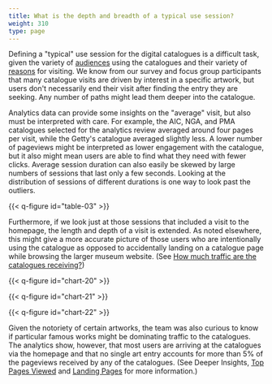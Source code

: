 ```yaml
---
title: What is the depth and breadth of a typical use session?
weight: 310
type: page
---
```


Defining a "typical" use session for the digital catalogues is a difficult task, given the variety of [audiences](#how-much-traffic-are-the-catalogues-receiving) using the catalogues and their variety of [reasons](#why-do-users-visit-the-catalogues) for visiting. We know from our survey and focus group participants that many catalogue visits are driven by interest in a specific artwork, but users don't necessarily end their visit after finding the entry they are seeking. Any number of paths might lead them deeper into the catalogue.

Analytics data can provide some insights on the "average" visit, but also must be interpreted with care. For example, the AIC, NGA, and PMA catalogues selected for the analytics review averaged around four pages per visit, while the Getty's catalogue averaged slightly less. A lower number of pageviews might be interpreted as lower engagement with the catalogue, but it also might mean users are able to find what they need with fewer clicks. Average session duration can also easily be skewed by large numbers of sessions that last only a few seconds. Looking at the distribution of sessions of different durations is one way to look past the outliers.

{{< q-figure id="table-03" >}}

Furthermore, if we look just at those sessions that included a visit to the homepage, the length and depth of a visit is extended. As noted elsewhere, this might give a more accurate picture of those users who are intentionally using the catalogue as opposed to accidentally landing on a catalogue page while browsing the larger museum website. (See [How much traffic are the catalogues receiving?](#how-much-traffic-are-the-catalogues-receiving))

{{< q-figure id="chart-20" >}}

{{< q-figure id="chart-21" >}}

{{< q-figure id="chart-22" >}}

Given the notoriety of certain artworks, the team was also curious to know if particular famous works might be dominating traffic to the catalogues. The analytics show, however, that most users are arriving at the catalogues via the homepage and that no single art entry accounts for more than 5% of the pageviews received by any of the catalogues. (See Deeper Insights, [Top Pages Viewed](#_Top_Pages_Viewed_2) and [Landing Pages](#top-landing-pages-for-the-catalogues) for more information.)